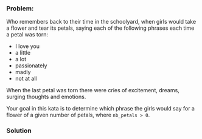 ### Problem:
<p>Who remembers back to their time in the schoolyard, when girls would take a flower and tear its petals, saying each of the following phrases each time a petal was torn:</p>
<ul>
<li>I love you</li>
<li>a little</li>
<li>a lot</li>
<li>passionately</li>
<li>madly</li>
<li>not at all</li>
</ul>
<p>When the last petal was torn there were cries of excitement, dreams, surging thoughts and emotions.</p>
<p>Your goal in this kata is to determine which phrase the girls would say for a flower of a given number of petals, where <code>nb_petals &gt; 0</code>.</p>

### Solution
